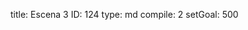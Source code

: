 title:          Escena 3
ID:             124
type:           md
compile:        2
setGoal:        500


